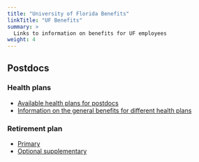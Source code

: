 ```yaml
---
title: "University of Florida Benefits"
linkTitle: "UF Benefits"
summary: >
  Links to information on benefits for UF employees
weight: 4
---
```


## Postdocs

### Health plans

* [Available health plans for postdocs](http://hr.ufl.edu/benefits/new-employees/eligibility-and-enrollment/)
* [Information on the general benefits for different health plans](http://hr.ufl.edu/wp-content/uploads/health-plan-compare.pdf)

### Retirement plan

* [Primary](http://hr.ufl.edu/benefits/retirement/fica-alternative-plan/)
* [Optional supplementary](http://hr.ufl.edu/benefits/retirement/voluntary-savings-plans/)